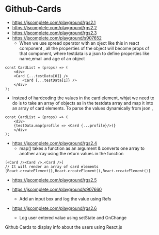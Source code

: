 # Github-Cards
- https://jscomplete.com/playground/rgs2.1
- https://jscomplete.com/playground/rgs2.2
- https://jscomplete.com/playground/rgs2.3
- https://jscomplete.com/playground/s907652 
  - When we use spread operator with an oject like this in react component , all the properties of the object will become props of that component, where testdata is a json to define properties like name,email and age of an object 

```
const CardList = (props) => (
	<div>
  	<Card {...testData[0]} />
        <Card {...testData[1]} />
	</div>
);

```

  - Instead of hardcoding the values in the card element, whjat we need to do is to take an array of objects  as in the testdata array and map it into an array of card elements. To parse the values dynamically from json , 

```
const CardList = (props) => (
	<div>
  	{testData.map(profile => <Card {...profile}/>)}
	</div>
);
```
- https://jscomplete.com/playground/rgs2.4
	- map() takes a function as an argument & converts one array to another array using the return values in the function
```
[<Card /><Card />,<Card />]
// It will render an array of card elements 
[React.createElement(),React.createElement(),React.createElement()]
```
- https://jscomplete.com/playground/rgs2.5

- https://jscomplete.com/playground/s907660
  - Add an input box and log the value using Refs 

- https://jscomplete.com/playground/rgs2.6
  - Log user entered value using setState and OnChange



Github Cards to display info about the users using React.js
